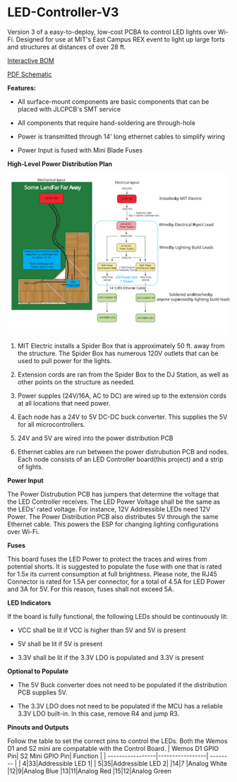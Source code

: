 # LED-Controller-V3
Version 3 of a easy-to-deploy, low-cost PCBA to control LED lights over Wi-Fi. Designed for use at MIT's East Campus REX event to light up large forts and structures at distances of over 28 ft.

[Interactive BOM](https://htmlpreview.github.io/?https://raw.githubusercontent.com/wszeto9/LED-Controller-V3/main/Documentation/bom/ibom.html)

[PDF Schematic](https://github.com/wszeto9/LED-Controller-V3/blob/main/PCB/LED_Controller_V3.pdf)

**Features:**

- All surface-mount components are basic components that can be placed with JLCPCB's SMT service
- All components that require hand-soldering are through-hole

- Power is transmitted through 14' long ethernet cables to simplify wiring

- Power Input is fused with Mini Blade Fuses


**High-Level Power Distribution Plan**

![test](Documentation/LightingLayout.svg)

1. MIT Electric installs a Spider Box that is approximately 50 ft. away from the structure. The Spider Box has numerous 120V outlets that can be used to pull power for the lights.

2. Extension cords are ran from the Spider Box to the DJ Station, as well as other points on the structure as needed. 

3. Power supples (24V/16A, AC to DC) are wired up to the extension cords at all locations that need power. 

4. Each node has a 24V to 5V DC-DC buck converter. This supplies the 5V for all microcontrollers. 

5. 24V and 5V are wired into the power distribution PCB

6. Ethernet cables are run between the power distrubution PCB and nodes. Each node consists of an LED Controller board(this project) and a strip of lights.

**Power Input** 

The Power Distrubution PCB has jumpers that determine the voltage that the LED Controller receives. The LED Power Voltage shall be the same as the LEDs' rated voltage. For instance, 12V Addressible LEDs need 12V Power. The Power Distribution PCB also distributes 5V through the same Ethernet cable. This powers the ESP for changing lighting configurations over Wi-Fi. 

**Fuses** 

This board fuses the LED Power to protect the traces and wires from potential shorts. It is suggested to populate the fuse with one that is rated for 1.5x its current consumption at full brightness. Please note, the RJ45 Connector is rated for 1.5A per connector, for a total of 4.5A for LED Power and 3A for 5V. For this reason, fuses shall not exceed 5A. 

**LED Indicators**

If the board is fully functional, the following LEDs should be continuously lit:

- VCC shall be lit if VCC is higher than 5V and 5V is present

- 5V shall be lit if 5V is present

- 3.3V shall be lit if the 3.3V LDO is populated and 3.3V is present

**Optional to Populate**
- The 5V Buck converter does not need to be populated if the distribution PCB supplies 5V. 

- The 3.3V LDO does not need to be populated if the MCU has a reliable 3.3V LDO built-in. In this case, remove R4 and jump R3.

**Pinouts and Outputs**

Follow the table to set the correct pins to control the LEDs. Both the Wemos D1 and S2 mini are compatable with the Control Board. 
| Wemos D1 GPIO Pin| S2 Mini GPIO Pin| Function |
| -----------------|-----------------| -------- |
| 4|33|Addressible LED 1|
| 5|35|Addressible LED 2|
|14|7 |Analog White
|12|9|Analog Blue
|13|11|Analog Red
|15|12|Analog Green






